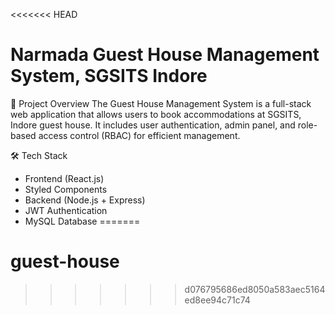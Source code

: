 <<<<<<< HEAD
# Narmada Guest House Management System, SGSITS Indore
📌 Project Overview
The Guest House Management System is a full-stack web application that allows users to book accommodations at SGSITS, Indore guest house. It includes user authentication, admin panel, and role-based access control (RBAC) for efficient management.

🛠 Tech Stack
- Frontend (React.js)
- Styled Components
- Backend (Node.js + Express)
- JWT Authentication
- MySQL Database 
=======
# guest-house
>>>>>>> d076795686ed8050a583aec5164ed8ee94c71c74
